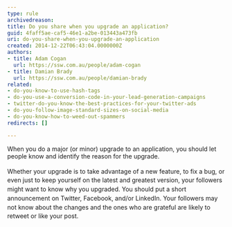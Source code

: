 ```yaml
---
type: rule
archivedreason: 
title: Do you share when you upgrade an application?
guid: 4faff5ae-caf5-46e1-a2be-013443a473fb
uri: do-you-share-when-you-upgrade-an-application
created: 2014-12-22T06:43:04.0000000Z
authors:
- title: Adam Cogan
  url: https://ssw.com.au/people/adam-cogan
- title: Damian Brady
  url: https://ssw.com.au/people/damian-brady
related:
- do-you-know-to-use-hash-tags
- do-you-use-a-conversion-code-in-your-lead-generation-campaigns
- twitter-do-you-know-the-best-practices-for-your-twitter-ads
- do-you-follow-image-standard-sizes-on-social-media
- do-you-know-how-to-weed-out-spammers
redirects: []

---
```



When you do a major (or minor)&#160;upgrade to an&#160;application, you should let people know and identify the reason for the upgrade.
<br><excerpt class='endintro'></excerpt><br>
<span style="line-height&#58;20.7999992370605px;">Whether your upgrade is to take advantage of a new feature, to fix a bug, or even just to keep yourself on the latest and greatest version, your followers might&#160;want to know why you upgraded. You&#160;should put&#160;a short announcement on Twitter,&#160;Facebook, and/or LinkedIn. Your followers may not know about the changes and&#160;</span><span style="line-height&#58;20.7999992370605px;">the </span><span style="line-height&#58;20.7999992370605px;">ones who </span><span style="line-height&#58;20.7999992370605px;">are grateful are likely to retweet or like your post.</span>



